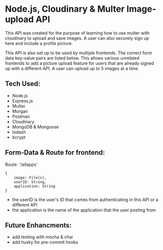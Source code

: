 # Node.js, Cloudinary & Multer Image-upload API

This API was created for the purpose of learning how to use multer with cloudinary to upload and save images. A user can also securely sign up here and include a profile picture.

This API is also set up to be used by multiple frontends. The correct form data key-value pairs are listed below. This allows various unrelated frontends to add a picture upload feature for users that are already signed up with a different API. A user can upload up to 5 images at a time.

## Tech Used:

- Node.js
- Express.js
- Multer
- Morgan
- Postman
- Cloudinary
- MongoDB & Mongoose
- lodash
- bcrypt

## Form-Data & Route for frontend:

Route: '/allapps'

```
{
    image: File(s),
    userID: String,
    application: String
}
```

- the userID is the user's ID that comes from authenticating in this API or a different API
- the application is the name of the application that the user posting from

## Future Enhancments:

- add testing with mocha & chai
- add husky for pre-commit hooks
